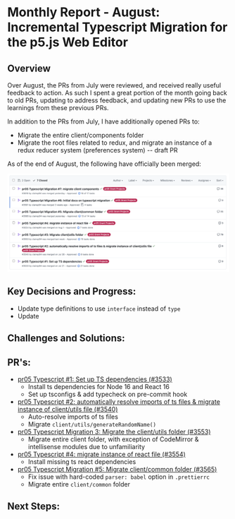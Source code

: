 # Monthly Report - August: Incremental Typescript Migration for the p5.js Web Editor

## Overview

Over August, the PRs from July were reviewed, and received really useful feedback to action. As such I spent a great portion of the month going back to old PRs, updating to address feedback, and updating new PRs to use the learnings from these previous PRs.

In addition to the PRs from July, I have additionally opened PRs to:
- Migrate the entire client/components folder
- Migrate the root files related to redux, and migrate an instance of a redux reducer system (preferences system) -- draft PR

As of the end of August, the following have officially been merged:

<img src="./pr05_2025_August_report_Claire_Peng_closedPRs.png">


## Key Decisions and Progress:

- Update type definitions to use `interface` instead of `type`
- Update 

## Challenges and Solutions:



## PR's:

- [pr05 Typescript #1: Set up TS dependencies (#3533)](https://github.com/processing/p5.js-web-editor/pull/3533)
  - Install ts dependencies for Node 16 and React 16
  - Set up tsconfigs & add typecheck on pre-commit hook
- [pr05 Typescript #2: automatically resolve imports of ts files & migrate instance of client/utils file (#3540)](https://github.com/processing/p5.js-web-editor/pull/3540)
  - Auto-resolve imports of ts files
  - Migrate `client/utils/generateRandomName()`
- [pr05 Typescript Migration 3: Migrate the client/utils folder (#3553)](https://github.com/processing/p5.js-web-editor/pull/3553)
  - Migrate entire client folder, with exception of CodeMirror & intellisense modules due to unfamiliarity
- [pr05 Typescript #4: migrate instance of react file (#3554)](https://github.com/processing/p5.js-web-editor/pull/3554)
  - Install missing ts react dependencies
- [pr05 Typescript Migration #5: Migrate client/common folder (#3565)](https://github.com/processing/p5.js-web-editor/pull/3565)
  - Fix issue with hard-coded `parser: babel` option in `.prettierrc`
  - Migrate entire `client/common` folder

## Next Steps:

